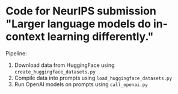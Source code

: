 # Code for NeurIPS submission "Larger language models do in-context learning differently."

Pipeline:
1. Download data from HuggingFace using `create_huggingface_datasets.py`
2. Compile data into prompts using `load_huggingface_datasets.py`
3. Run OpenAI models on prompts using `call_openai.py`

